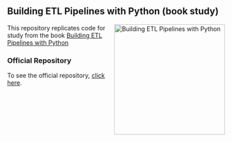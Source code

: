 ## Building ETL Pipelines with Python (book study)
<a href="https://www.packtpub.com/product/building-etl-pipelines-with-python/9781804615256"><img src="https://content.packt.com/_/image/original/B19123/cover_image_large.jpg" alt="Building ETL Pipelines with Python" height="256px" align="right"></a>
This repository replicates code for study from the book [Building ETL Pipelines with Python](https://www.packtpub.com/product/building-etl-pipelines-with-python/9781804615256)
### Official Repository
To see the official repository, [click here](https://github.com/PacktPublishing/Building-ETL-Pipelines-with-Python/tree/main).

